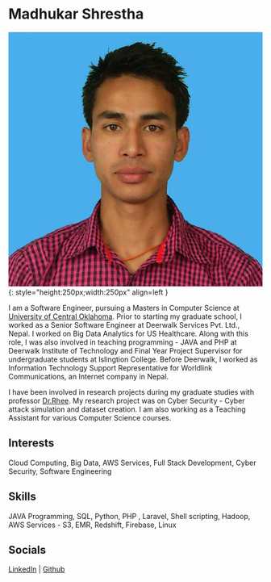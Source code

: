 # Madhukar Shrestha

![Madhukar Shrestha](assets/images/photo1.jpeg){: style="height:250px;width:250px" align=left }

I am a Software Engineer, pursuing a Masters in Computer Science at [University of Central Oklahoma](https://www.uco.edu/). Prior to starting my graduate school, I worked as a Senior Software Engineer at Deerwalk Services Pvt. Ltd., Nepal. I worked on Big Data Analytics for US Healthcare. Along with this role, I was also involved in teaching programming - JAVA and PHP at Deerwalk Institute of Technology and Final Year Project Supervisor for undergraduate students at Islingtion College. Before Deerwalk, I worked as Information Technology Support Representative for Worldlink Communications, an Internet company in Nepal.

I have been involved in research projects during my graduate studies with professor [Dr.Rhee](https://rhee.systems/). My research project was on Cyber Security - Cyber attack simulation and dataset creation. I am also working as a Teaching Assistant for various Computer Science courses.

## Interests
Cloud Computing, Big Data, AWS Services, Full Stack Development,  Cyber Security, Software Engineering


## Skills

JAVA Programming, SQL, Python, PHP , Laravel, Shell scripting, Hadoop, AWS Services - S3, EMR, Redshift, Firebase, Linux

## Socials
[LinkedIn](https://www.linkedin.com/in/sthamadhukar/) | [Github](https://github.com/sthamadhukar)
